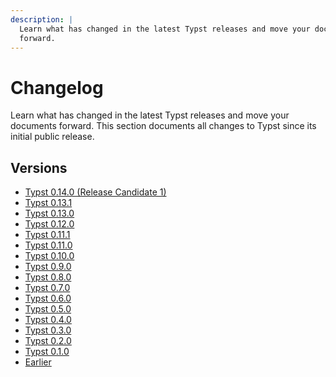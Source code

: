 ```yaml
---
description: |
  Learn what has changed in the latest Typst releases and move your documents
  forward.
---
```


# Changelog
Learn what has changed in the latest Typst releases and move your documents
forward. This section documents all changes to Typst since its initial public
release.

## Versions
- [Typst 0.14.0 (Release Candidate 1)]($changelog/0.14.0)
- [Typst 0.13.1]($changelog/0.13.1)
- [Typst 0.13.0]($changelog/0.13.0)
- [Typst 0.12.0]($changelog/0.12.0)
- [Typst 0.11.1]($changelog/0.11.1)
- [Typst 0.11.0]($changelog/0.11.0)
- [Typst 0.10.0]($changelog/0.10.0)
- [Typst 0.9.0]($changelog/0.9.0)
- [Typst 0.8.0]($changelog/0.8.0)
- [Typst 0.7.0]($changelog/0.7.0)
- [Typst 0.6.0]($changelog/0.6.0)
- [Typst 0.5.0]($changelog/0.5.0)
- [Typst 0.4.0]($changelog/0.4.0)
- [Typst 0.3.0]($changelog/0.3.0)
- [Typst 0.2.0]($changelog/0.2.0)
- [Typst 0.1.0]($changelog/0.1.0)
- [Earlier]($changelog/earlier)
